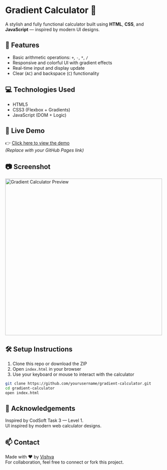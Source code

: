 # Gradient Calculator 🎨

A stylish and fully functional calculator built using **HTML**, **CSS**, and **JavaScript** — inspired by modern UI designs.

## 🔧 Features

- Basic arithmetic operations: `+`, `-`, `*`, `/`
- Responsive and colorful UI with gradient effects
- Real-time input and display update
- Clear (`AC`) and backspace (`C`) functionality

## 💻 Technologies Used

- HTML5  
- CSS3 (Flexbox + Gradients)  
- JavaScript (DOM + Logic)

## 🚀 Live Demo

👉 [Click here to view the demo](https://yourusername.github.io/gradient-calculator/)  
*(Replace with your GitHub Pages link)*

## 📷 Screenshot

<img src="screenshot.png" alt="Gradient Calculator Preview" width="500"/>

## 🛠️ Setup Instructions

1. Clone this repo or download the ZIP  
2. Open `index.html` in your browser  
3. Use your keyboard or mouse to interact with the calculator  

```bash
git clone https://github.com/yourusername/gradient-calculator.git
cd gradient-calculator
open index.html
```

## 🙌 Acknowledgements

Inspired by CodSoft Task 3 — Level 1.  
UI inspired by modern web calculator designs.

## 📫 Contact

Made with ❤️ by [Vishva](https://www.linkedin.com/in/yourprofile)  
For collaboration, feel free to connect or fork this project.
